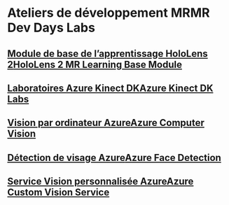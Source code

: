 # <a name="mr-dev-days-labs"></a><span data-ttu-id="6c8d1-101">Ateliers de développement MR</span><span class="sxs-lookup"><span data-stu-id="6c8d1-101">MR Dev Days Labs</span></span>

## <a name="hololens-2-mr-learning-base-modulehttpsdocsmicrosoftcomen-uswindowsmixed-realitymrlearning-base-ch1"></a>[<span data-ttu-id="6c8d1-102">Module de base de l’apprentissage HoloLens 2</span><span class="sxs-lookup"><span data-stu-id="6c8d1-102">HoloLens 2 MR Learning Base Module</span></span>](https://docs.microsoft.com/en-us/windows/mixed-reality/mrlearning-base-ch1)
## <a name="azure-kinect-dk-labshttpsgithubcommicrosoftdocsmixed-realitytreedevdaysmixed-reality-docslabssetupmd"></a>[<span data-ttu-id="6c8d1-103">Laboratoires Azure Kinect DK</span><span class="sxs-lookup"><span data-stu-id="6c8d1-103">Azure Kinect DK Labs</span></span>](https://github.com/MicrosoftDocs/mixed-reality/tree/DevDays/mixed-reality-docs/Labs/Setup.md)
## <a name="azure-computer-visionhttpsdocsmicrosoftcomen-usazurecognitive-servicescomputer-visionvision-api-how-to-topicshowtocallvisionapi"></a>[<span data-ttu-id="6c8d1-104">Vision par ordinateur Azure</span><span class="sxs-lookup"><span data-stu-id="6c8d1-104">Azure Computer Vision</span></span>](https://docs.microsoft.com/en-us/azure/cognitive-services/computer-vision/vision-api-how-to-topics/howtocallvisionapi)
## <a name="azure-face-detectionhttpsdocsmicrosoftcomen-usazurecognitive-servicesfaceface-api-how-to-topicshowtoidentifyfacesinimage"></a>[<span data-ttu-id="6c8d1-105">Détection de visage Azure</span><span class="sxs-lookup"><span data-stu-id="6c8d1-105">Azure Face Detection</span></span>](https://docs.microsoft.com/en-us/azure/cognitive-services/face/face-api-how-to-topics/howtoidentifyfacesinimage)
## <a name="azure-custom-vision-servicehttpsdocsmicrosoftcomen-usazurecognitive-servicescustom-vision-servicegetting-started-build-a-classifier"></a>[<span data-ttu-id="6c8d1-106">Service Vision personnalisée Azure</span><span class="sxs-lookup"><span data-stu-id="6c8d1-106">Azure Custom Vision Service</span></span>](https://docs.microsoft.com/en-us/azure/cognitive-services/custom-vision-service/getting-started-build-a-classifier)
